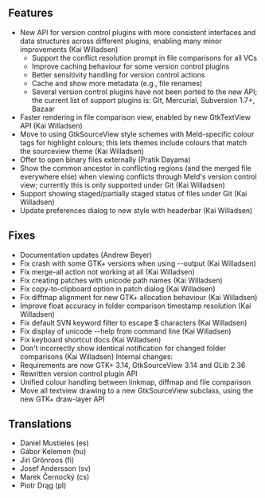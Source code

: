 
<!--
2015-10-05 meld 3.15.0
======================
-->

Features
--------

* New API for version control plugins with more consistent interfaces and
  data structures across different plugins, enabling many minor
  improvements (Kai Willadsen)
  * Support the conflict resolution prompt in file comparisons for all VCs
  * Improve caching behaviour for some version control plugins
  * Better sensitivity handling for version control actions
  * Cache and show more metadata (e.g., file renames)
  * Several version control plugins have not been ported to the new API; the
    current list of support plugins is: Git, Mercurial, Subversion 1.7+,
    Bazaar
* Faster rendering in file comparison view, enabled by new GtkTextView API
  (Kai Willadsen)
* Move to using GtkSourceView style schemes with Meld-specific colour tags
  for highlight colours; this lets themes include colours that match the
  sourceview theme (Kai Willadsen)
* Offer to open binary files externally (Pratik Dayama)
* Show the common ancestor in conflicting regions (and the merged file
  everywhere else) when viewing conflicts through Meld's version control
  view; currently this is only supported under Git (Kai Willadsen)
* Support showing staged/partially staged status of files under Git (Kai
  Willadsen)
* Update preferences dialog to new style with headerbar (Kai Willadsen)

Fixes
-----

 * Documentation updates (Andrew Beyer)
 * Fix crash with some GTK+ versions when using --output (Kai Willadsen)
 * Fix merge-all action not working at all (Kai Willadsen)
 * Fix creating patches with unicode path names (Kai Willadsen)
 * Fix copy-to-clipboard option in patch dialog (Kai Willadsen)
 * Fix diffmap alignment for new GTK+ allocation behaviour (Kai Willadsen)
 * Improve float accuracy in folder comparison timestamp resolution (Kai
   Willadsen)
 * Fix default SVN keyword filter to escape $ characters (Kai Willadsen)
 * Fix display of unicode --help from command line (Kai Willadsen)
 * Fix keyboard shortcut docs (Kai Willadsen)
 * Don't incorrectly show identical notification for changed folder
   comparisons (Kai Willadsen)
Internal changes:
 * Requirements are now GTK+ 3.14, GtkSourceView 3.14 and GLib 2.36
 * Rewritten version control plugin API
 * Unified colour handling between linkmap, diffmap and file comparison
 * Move all textview drawing to a new GtkSourceView subclass, using the new
   GTK+ draw-layer API

Translations
------------

* Daniel Mustieles (es)
* Gábor Kelemen (hu)
* Jiri Grönroos (fi)
* Josef Andersson (sv)
* Marek Černocký (cs)
* Piotr Drąg (pl)
